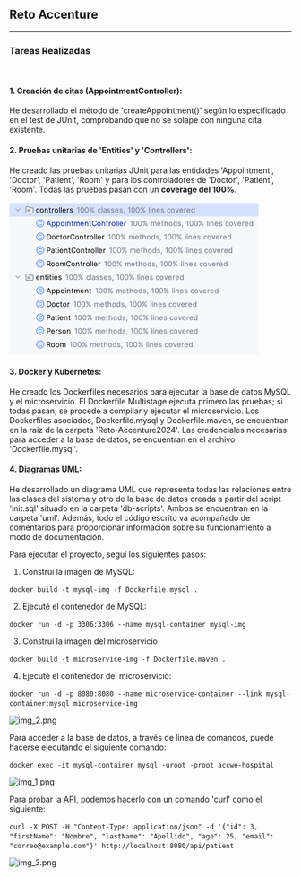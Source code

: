 ## Reto Accenture

---

### Tareas Realizadas
<br>

#### 1. Creación de citas (AppointmentController):

He desarrollado el método de 'createAppointment()' según lo especificado en el test de JUnit, comprobando que no se solape con ninguna cita existente.

#### 2. Pruebas unitarias de 'Entities' y 'Controllers':

He creado las pruebas unitarias JUnit para las entidades 'Appointment', 'Doctor', 'Patient', 'Room' y para los controladores de 'Doctor', 'Patient', 'Room'.
Todas las pruebas pasan con un **coverage del 100%**.

![img.png](img.png)

#### 3. Docker y Kubernetes:


He creado los Dockerfiles necesarios para ejecutar la base de datos MySQL y el microservicio. El Dockerfile Multistage ejecuta primero las pruebas; si todas pasan, se procede a compilar y ejecutar el microservicio. Los Dockerfiles asociados, Dockerfile.mysql y Dockerfile.maven, se encuentran en la raíz de la carpeta 'Reto-Accenture2024'.
Las credenciales necesarias para acceder a la base de datos, se encuentran en el archivo 'Dockerfile.mysql'.


#### 4. Diagramas UML:


He desarrollado un diagrama UML que representa todas las relaciones entre las clases del sistema y otro de la base de datos creada a partir del script 'init.sql' situado en la carpeta 'db-scripts'. Ambos se encuentran en la carpeta 'uml'. Además, todo el código escrito va acompañado de comentarios para proporcionar información sobre su funcionamiento a modo de documentación.

Para ejecutar el proyecto, seguí los siguientes pasos:

1. Construí la imagen de MySQL:

```docker build -t mysql-img -f Dockerfile.mysql .```

2. Ejecuté el contenedor de MySQL:

```docker run -d -p 3306:3306 --name mysql-container mysql-img```

3. Construí la imagen del microservicio

```docker build -t microservice-img -f Dockerfile.maven .```

4. Ejecuté el contenedor del microservicio:

```docker run -d -p 8080:8080 --name microservice-container --link mysql-container:mysql microservice-img```

![img_2.png](img_2.png)

Para acceder a la base de datos, a través de linea de comandos, puede hacerse ejecutando el siguiente comando:

```docker exec -it mysql-container mysql -uroot -proot accwe-hospital```

![img_1.png](img_1.png)

Para probar la API, podemos hacerlo con un comando 'curl' como el siguiente:

```curl -X POST -H "Content-Type: application/json" -d '{"id": 3, "firstName": "Nombre", "lastName": "Apellido", "age": 25, "email": "correo@example.com"}' http://localhost:8080/api/patient```

![img_3.png](img_3.png)
